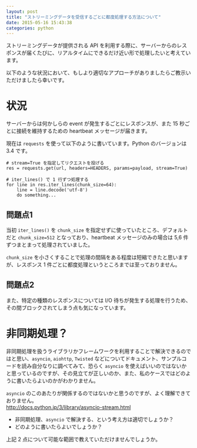 ```yaml
---
layout: post
title: "ストリーミングデータを受信するごとに都度処理する方法について"
date: 2015-05-16 15:43:38
categories: python
---
```

<p>ストリーミングデータが提供される API を利用する際に、サーバーからのレスポンスが届くたびに、リアルタイムにできるだけ近い形で処理したいと考えています。</p>

<p>以下のような状況において、もしより適切なアプローチがありましたらご教示いただけましたら幸いです。</p>

<h1>状況</h1>

<p>サーバーからは何かしらの event が発生するごとにレスポンスが、また 15 秒ごとに接続を維持するための heartbeat メッセージが届きます。</p>

<p>現在は <code>requests</code> を使って以下のように書いています。Python のバージョンは 3.4 です。</p>

<pre><code># stream=True を指定してリクエストを投げる
res = requests.get(url, headers=HEADERS, params=payload, stream=True)

# iter_lines() で 1 行ずつ処理する
for line in res.iter_lines(chunk_size=64):
    line = line.decode('utf-8')
    do something...
</code></pre>

<h2>問題点1</h2>

<p>当初 <code>iter_lines()</code> を <code>chunk_size</code> を指定せずに使っていたところ、デフォルトだと <code>chunk_size=512</code> となっており、heartbeat メッセージのみの場合は 5,6 件ずつまとまって処理されていました。</p>

<p><code>chunk_size</code> を小さくすることで処理の間隔をある程度は短縮できたと思いますが、レスポンス 1 件ごとに都度処理というところまでは至っておりません。</p>

<h2>問題点2</h2>

<p>また、特定の種類のレスポンスについては I/O 待ちが発生する処理を行うため、その間ブロックされてしまう点も気になっています。</p>

<h1>非同期処理？</h1>

<p>非同期処理を扱うライブラリかフレームワークを利用することで解決できるのではと思い、<code>asyncio</code>, <code>aiohttp</code>, <code>Twisted</code> などについてドキュメント、サンプルコードを読み自分なりに調べてみて、恐らく <code>asyncio</code> を使えばいいのではないかと思っているのですが、その見立てが正しいのか、また、私のケースではどのように書いたらよいのかがわかりません。</p>

<p><code>asyncio</code> のこのあたりが関係するのではないかと思うのですが、よく理解できておりません。<br>
<a href="http://docs.python.jp/3/library/asyncio-stream.html">http://docs.python.jp/3/library/asyncio-stream.html</a></p>

<ul>
<li>非同期処理、<code>asyncio</code> で解決する、という考え方は適切でしょうか？</li>
<li>どのように書いたらよいでしょうか？</li>
</ul>

<p>上記 2 点について可能な範囲で教えていただけませんでしょうか。</p>
